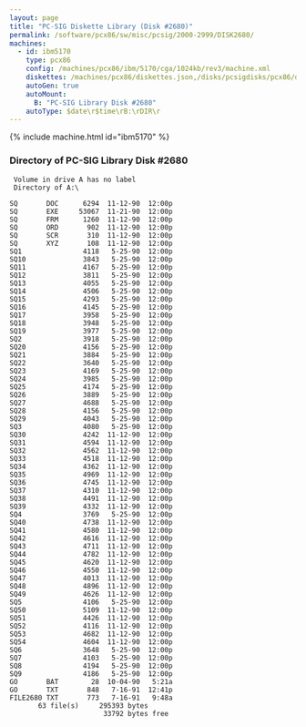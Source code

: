 ```yaml
---
layout: page
title: "PC-SIG Diskette Library (Disk #2680)"
permalink: /software/pcx86/sw/misc/pcsig/2000-2999/DISK2680/
machines:
  - id: ibm5170
    type: pcx86
    config: /machines/pcx86/ibm/5170/cga/1024kb/rev3/machine.xml
    diskettes: /machines/pcx86/diskettes.json,/disks/pcsigdisks/pcx86/diskettes.json
    autoGen: true
    autoMount:
      B: "PC-SIG Library Disk #2680"
    autoType: $date\r$time\rB:\rDIR\r
---
```


{% include machine.html id="ibm5170" %}

### Directory of PC-SIG Library Disk #2680

     Volume in drive A has no label
     Directory of A:\

    SQ       DOC      6294  11-12-90  12:00p
    SQ       EXE     53067  11-21-90  12:00p
    SQ       FRM      1260  11-12-90  12:00p
    SQ       ORD       902  11-12-90  12:00p
    SQ       SCR       310  11-12-90  12:00p
    SQ       XYZ       108  11-12-90  12:00p
    SQ1               4118   5-25-90  12:00p
    SQ10              3843   5-25-90  12:00p
    SQ11              4167   5-25-90  12:00p
    SQ12              3811   5-25-90  12:00p
    SQ13              4055   5-25-90  12:00p
    SQ14              4506   5-25-90  12:00p
    SQ15              4293   5-25-90  12:00p
    SQ16              4145   5-25-90  12:00p
    SQ17              3958   5-25-90  12:00p
    SQ18              3948   5-25-90  12:00p
    SQ19              3977   5-25-90  12:00p
    SQ2               3918   5-25-90  12:00p
    SQ20              4156   5-25-90  12:00p
    SQ21              3884   5-25-90  12:00p
    SQ22              3640   5-25-90  12:00p
    SQ23              4169   5-25-90  12:00p
    SQ24              3985   5-25-90  12:00p
    SQ25              4174   5-25-90  12:00p
    SQ26              3889   5-25-90  12:00p
    SQ27              4688   5-25-90  12:00p
    SQ28              4156   5-25-90  12:00p
    SQ29              4043   5-25-90  12:00p
    SQ3               4080   5-25-90  12:00p
    SQ30              4242  11-12-90  12:00p
    SQ31              4594  11-12-90  12:00p
    SQ32              4562  11-12-90  12:00p
    SQ33              4518  11-12-90  12:00p
    SQ34              4362  11-12-90  12:00p
    SQ35              4969  11-12-90  12:00p
    SQ36              4745  11-12-90  12:00p
    SQ37              4310  11-12-90  12:00p
    SQ38              4491  11-12-90  12:00p
    SQ39              4332  11-12-90  12:00p
    SQ4               3769   5-25-90  12:00p
    SQ40              4738  11-12-90  12:00p
    SQ41              4580  11-12-90  12:00p
    SQ42              4616  11-12-90  12:00p
    SQ43              4711  11-12-90  12:00p
    SQ44              4782  11-12-90  12:00p
    SQ45              4620  11-12-90  12:00p
    SQ46              4550  11-12-90  12:00p
    SQ47              4013  11-12-90  12:00p
    SQ48              4896  11-12-90  12:00p
    SQ49              4626  11-12-90  12:00p
    SQ5               4106   5-25-90  12:00p
    SQ50              5109  11-12-90  12:00p
    SQ51              4426  11-12-90  12:00p
    SQ52              4116  11-12-90  12:00p
    SQ53              4682  11-12-90  12:00p
    SQ54              4604  11-12-90  12:00p
    SQ6               3648   5-25-90  12:00p
    SQ7               4103   5-25-90  12:00p
    SQ8               4194   5-25-90  12:00p
    SQ9               4186   5-25-90  12:00p
    GO       BAT        28  10-04-90   5:21a
    GO       TXT       848   7-16-91  12:41p
    FILE2680 TXT       773   7-16-91   9:48a
           63 file(s)     295393 bytes
                           33792 bytes free
